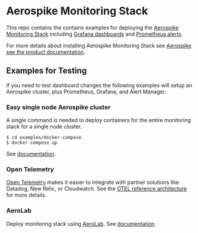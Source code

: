 # Aerospike Monitoring Stack
This repo contains the contains examples for deploying the [Aerospike Monitoring Stack](https://www.aerospike.com/docs/tools/monitorstack/index.html) including [Grafana dashboards](./config/grafana/) and [Prometheus alerts](./config/prometheus/aerospike_rules.yml).

For more details about installing Aerospike Monitoring Stack see [Aerospike see the product documentation](https://www.aerospike.com/docs/tools/monitorstack/index.html).


## Examples for Testing
If you need to test dashboard changes the following examples will setup
an Aerospike cluster, plus Prometheus, Grafana, and Alert Manager. 

### Easy single node Aerospike cluster

A single command is needed to deploy containers for the entire monitoring stack for a single node cluster.
```
$ cd examples/docker-compose
$ docker-compose up
```
See [documentation](examples/docker-compose/).

### Open Telemetry

[Open Telemetry](https://opentelemetry.io/) makes it easier to integrate with partner solutions like Datadog,
New Relic, or Cloudwatch. See the [OTEL reference architecture](examples/otel/) for
more details. 

### AeroLab

Deploy monitoring stack using [AeroLab](https://github.com/aerospike/aerolab).  See [documentation](examples/aerolab/).
